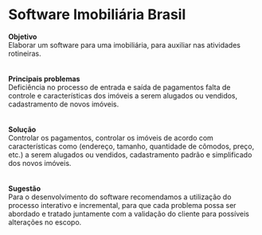 <h1> Software Imobiliária Brasil </h1>
<b> Objetivo</b> <br>
Elaborar um software para uma imobiliária, para auxiliar nas atividades rotineiras.<br>
<br>
<br>
<b>  Principais problemas </b>  <br>
Deficiência no processo de entrada e saída de pagamentos falta de controle e características dos imóveis a serem alugados ou vendidos, cadastramento de novos imóveis.<br>
<br>
<br>
<b> Solução </b> <br>
Controlar os pagamentos, controlar os imóveis de acordo com características como (endereço, tamanho, quantidade de cômodos, preço, etc.) a serem alugados ou vendidos, cadastramento padrão e simplificado dos novos imóveis.<br>
<br>
<br>
<b> Sugestão </b> <br>
Para o desenvolvimento do software recomendamos a utilização do processo interativo e incremental, para que cada problema possa ser abordado e tratado juntamente com a validação do cliente para possíveis alterações no escopo.